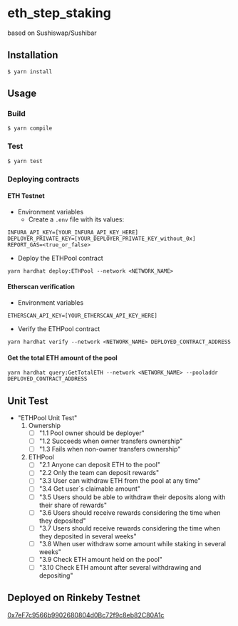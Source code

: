 # eth_step_staking
based on Sushiswap/Sushibar

## Installation
```console
$ yarn install
```

## Usage

### Build
```console
$ yarn compile
```

### Test
```console
$ yarn test
```

### Deploying contracts

#### ETH Testnet
* Environment variables
    - Create a `.env` file with its values:
```
INFURA_API_KEY=[YOUR_INFURA_API_KEY_HERE]
DEPLOYER_PRIVATE_KEY=[YOUR_DEPLOYER_PRIVATE_KEY_without_0x]
REPORT_GAS=<true_or_false>
```

* Deploy the ETHPool contract
```shell
yarn hardhat deploy:ETHPool --network <NETWORK_NAME>
```


#### Etherscan verification
* Environment variables
```
ETHERSCAN_API_KEY=[YOUR_ETHERSCAN_API_KEY_HERE]
```

* Verify the ETHPool contract
```shell
yarn hardhat verify --network <NETWORK_NAME> DEPLOYED_CONTRACT_ADDRESS
```

#### Get the total ETH amount of the pool
```shell
yarn hardhat query:GetTotalETH --network <NETWORK_NAME> --pooladdr DEPLOYED_CONTRACT_ADDRESS
```

## Unit Test
* "ETHPool Unit Test"
    1. Ownership
        - [ ] "1.1 Pool owner should be deployer"
        - [ ] "1.2 Succeeds when owner transfers ownership"
        - [ ] "1.3 Fails when non-owner transfers ownership"
    2. ETHPool
        - [ ] "2.1 Anyone can deposit ETH to the pool"
        - [ ] "2.2 Only the team can deposit rewards"
        - [ ] "3.3 User can withdraw ETH from the pool at any time"
        - [ ] "3.4 Get user`s claimable amount"
        - [ ] "3.5 Users should be able to withdraw their deposits along with their share of rewards"
        - [ ] "3.6 Users should receive rewards considering the time when they deposited"
        - [ ] "3.7 Users should receive rewards considering the time when they deposited in several weeks"
        - [ ] "3.8 When user withdraw some amount while staking in several weeks"
        - [ ] "3.9 Check ETH amount held on the pool"
        - [ ] "3.10 Check ETH amount after several withdrawing and depositing"

## Deployed on Rinkeby Testnet

[0x7eF7c9566b9902680804d0Bc72f9c8eb82C80A1c](https://rinkeby.etherscan.io/address/0x7eF7c9566b9902680804d0Bc72f9c8eb82C80A1c)

